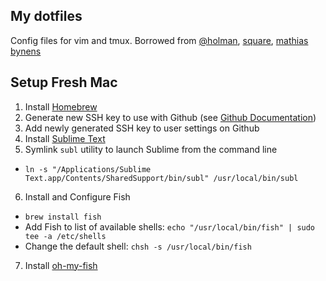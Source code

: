## My dotfiles
Config files for vim and tmux. Borrowed from [@holman](https://github.com/holman/dotfiles), [square](https://github.com/square/maximum-awesome), [mathias bynens](https://github.com/mathiasbynens/dotfiles)

## Setup Fresh Mac
1. Install [Homebrew](https://brew.sh)
2. Generate new SSH key to use with Github (see [Github Documentation](https://help.github.com/articles/generating-a-new-ssh-key-and-adding-it-to-the-ssh-agent/))
3. Add newly generated SSH key to user settings on Github
4. Install [Sublime Text](https://www.sublimetext.com)
5. Symlink `subl` utility to launch Sublime from the command line
  * `ln -s "/Applications/Sublime Text.app/Contents/SharedSupport/bin/subl" /usr/local/bin/subl`
6. Install and Configure Fish
  * `brew install fish`
  * Add Fish to list of available shells: `echo "/usr/local/bin/fish" | sudo tee -a /etc/shells`
  * Change the default shell: `chsh -s /usr/local/bin/fish`
7. Install [oh-my-fish](https://github.com/oh-my-fish/oh-my-fish)
